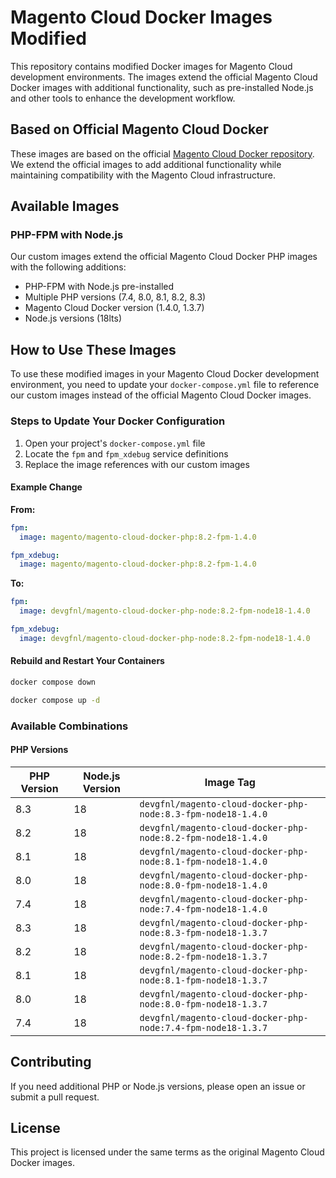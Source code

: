 # Magento Cloud Docker Images Modified

This repository contains modified Docker images for Magento Cloud development environments. The images extend the official Magento Cloud Docker images with additional functionality, such as pre-installed Node.js and other tools to enhance the development workflow.

## Based on Official Magento Cloud Docker

These images are based on the official [Magento Cloud Docker repository](https://github.com/magento/magento-cloud-docker). We extend the official images to add additional functionality while maintaining compatibility with the Magento Cloud infrastructure.

## Available Images

### PHP-FPM with Node.js

Our custom images extend the official Magento Cloud Docker PHP images with the following additions:

- PHP-FPM with Node.js pre-installed
- Multiple PHP versions (7.4, 8.0, 8.1, 8.2, 8.3)
- Magento Cloud Docker version (1.4.0, 1.3.7)
- Node.js versions (18lts)

## How to Use These Images

To use these modified images in your Magento Cloud Docker development environment, you need to update your `docker-compose.yml` file to reference our custom images instead of the official Magento Cloud Docker images.

### Steps to Update Your Docker Configuration

1. Open your project's `docker-compose.yml` file
2. Locate the `fpm` and `fpm_xdebug` service definitions
3. Replace the image references with our custom images

#### Example Change

**From:**

```yaml
fpm:
  image: magento/magento-cloud-docker-php:8.2-fpm-1.4.0

fpm_xdebug:
  image: magento/magento-cloud-docker-php:8.2-fpm-1.4.0
```

**To:**

```yaml
fpm:
  image: devgfnl/magento-cloud-docker-php-node:8.2-fpm-node18-1.4.0

fpm_xdebug:
  image: devgfnl/magento-cloud-docker-php-node:8.2-fpm-node18-1.4.0
```

#### Rebuild and Restart Your Containers

```bash
docker compose down

```

```bash
docker compose up -d
```

### Available Combinations

#### PHP Versions

| PHP Version | Node.js Version | Image Tag                                                    |
| ----------- | --------------- | ------------------------------------------------------------ |
| 8.3         | 18              | `devgfnl/magento-cloud-docker-php-node:8.3-fpm-node18-1.4.0` |
| 8.2         | 18              | `devgfnl/magento-cloud-docker-php-node:8.2-fpm-node18-1.4.0` |
| 8.1         | 18              | `devgfnl/magento-cloud-docker-php-node:8.1-fpm-node18-1.4.0` |
| 8.0         | 18              | `devgfnl/magento-cloud-docker-php-node:8.0-fpm-node18-1.4.0` |
| 7.4         | 18              | `devgfnl/magento-cloud-docker-php-node:7.4-fpm-node18-1.4.0` |
| 8.3         | 18              | `devgfnl/magento-cloud-docker-php-node:8.3-fpm-node18-1.3.7` |
| 8.2         | 18              | `devgfnl/magento-cloud-docker-php-node:8.2-fpm-node18-1.3.7` |
| 8.1         | 18              | `devgfnl/magento-cloud-docker-php-node:8.1-fpm-node18-1.3.7` |
| 8.0         | 18              | `devgfnl/magento-cloud-docker-php-node:8.0-fpm-node18-1.3.7` |
| 7.4         | 18              | `devgfnl/magento-cloud-docker-php-node:7.4-fpm-node18-1.3.7` |

## Contributing

If you need additional PHP or Node.js versions, please open an issue or submit a pull request.

## License

This project is licensed under the same terms as the original Magento Cloud Docker images.
